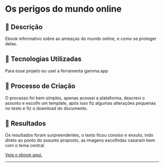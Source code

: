 # Os perigos do mundo online

## 📒 Descrição
Ebook informativo sobre as ameaças do mundo online, e como se proteger delas.

## 🤖 Tecnologias Utilizadas
Para esse projeto eu usei a ferramenta gamma.app

## 🧐 Processo de Criação
O processo foi bem simples, apenas acessei a plataforma, descrevi o assunto e escolhi um template, após isso fiz algumas alterações pequenas no texto e fiz o download do documento.

## 🚀 Resultados

 Os resultados foram surpreendentes, o texto ficou consiso e enxuto, indo direto ao ponto do assunto proposto, as imagens escolhidas casaram bem com o tema central.

[Veja o ebook aqui.](https://github.com/karineyasmin/lab-natty-or-not/blob/main/Os-Perigos-do-Mundo-Online.pdf)
____________________
